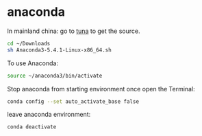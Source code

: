 # anaconda

In mainland china: go to [tuna](https://mirrors.tuna.tsinghua.edu.cn/help/anaconda/) to get the source.

```bash
cd ~/Downloads
sh Anaconda3-5.4.1-Linux-x86_64.sh
```

To use Anaconda:
```bash
source ~/anaconda3/bin/activate
```

Stop anaconda from starting environment once open the Terminal:
```bash
conda config --set auto_activate_base false
```

leave anaconda environment:
```bash
conda deactivate
```
